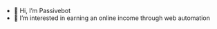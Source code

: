 - 👋 Hi, I’m Passivebot
- 👀 I’m interested in earning an online income through web automation
<!---
passivebot/passivebot is a ✨ special ✨ repository because its `README.md` (this file) appears on your GitHub profile.
You can click the Preview link to take a look at your changes.
--->
